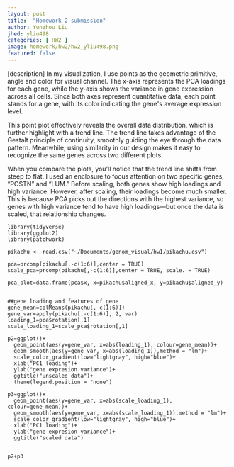 ```yaml
---
layout: post
title:  "Homework 2 submission"
author: Yunzhou Liu
jhed: yliu498
categories: [ HW2 ]
image: homework/hw2/hw2_yliu498.png
featured: false
---
```


[description]
In my visualization, I use points as the geometric primitive, angle and color for visual channel. The x-axis represents the PCA loadings for each gene, while the y-axis shows the variance in gene expression across all cells. Since both axes represent quantitative data, each point stands for a gene, with its color indicating the gene's average expression level.

This point plot effectively reveals the overall data distribution, which is further highlight with a trend line. The trend line takes advantage of the Gestalt principle of continuity, smoothly guiding the eye through the data pattern. Meanwhile, using similarity in our design makes it easy to recognize the same genes across two different plots.

When you compare the plots, you'll notice that the trend line shifts from steep to flat. I used an enclosure to focus attention on two specific genes, “POSTN” and “LUM.” Before scaling, both genes show high loadings and high variance. However, after scaling, their loadings become much smaller. This is because PCA picks out the directions with the highest variance, so genes with high variance tend to have high loadings—but once the data is scaled, that relationship changes.

```{r}
library(tidyverse)
library(ggplot2)
library(patchwork)

pikachu <- read.csv("~/Documents/genom_visual/hw1/pikachu.csv")

pca=prcomp(pikachu[,-c(1:6)],center = TRUE)
scale_pca=prcomp(pikachu[,-c(1:6)],center = TRUE, scale. = TRUE)

pca_plot=data.frame(pca$x, x=pikachu$aligned_x, y=pikachu$aligned_y)


##gene loading and features of gene 
gene_mean=colMeans(pikachu[,-c(1:6)])
gene_var=apply(pikachu[,-c(1:6)], 2, var)
loading_1=pca$rotation[,1]
scale_loading_1=scale_pca$rotation[,1]

p2=ggplot()+
  geom_point(aes(y=gene_var, x=abs(loading_1), colour=gene_mean))+
  geom_smooth(aes(y=gene_var, x=abs(loading_1)),method = "lm")+
  scale_color_gradient(low="lightgray", high="blue")+
  xlab("PC1 loading")+
  ylab("gene expresion variance")+
  ggtitle("unscaled data")+
  theme(legend.position = "none")

p3=ggplot()+
  geom_point(aes(y=gene_var, x=abs(scale_loading_1), colour=gene_mean))+
  geom_smooth(aes(y=gene_var, x=abs(scale_loading_1)),method = "lm")+
  scale_color_gradient(low="lightgray", high="blue")+
  xlab("PC1 loading")+
  ylab("gene expresion variance")+
  ggtitle("scaled data")


p2+p3
```

